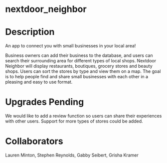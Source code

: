 # nextdoor_neighbor

# Description

An app to connect you with small businesses in your local area!  

Business owners can add their business to the database, and users can search their surrounding area for different types of local shops.  Nextdoor Neighbor will display restaurants, boutiques, grocery stores and beauty shops.  Users can sort the stores by type and view them on a map.  The goal is to help people find and share small businesses with each other in a pleasing and easy to use format.  

# Upgrades Pending

We would like to add a review function so users can share their experiences with other users.  Support for more types of stores could be added.  

# Collaborators 

Lauren Minton, Stephen Reynolds, Gabby Seibert, Grisha Kramer



